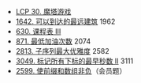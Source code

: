 * [LCP 30. 魔塔游戏](https://leetcode.cn/problems/p0NxJO/)
* [1642\. 可以到达的最远建筑](https://leetcode.cn/problems/furthest-building-you-can-reach/) 1962
* [630\. 课程表 III](https://leetcode.cn/problems/course-schedule-iii/)
* [871\. 最低加油次数](https://leetcode.cn/problems/minimum-number-of-refueling-stops/) 2074
* [2813\. 子序列最大优雅度](https://leetcode.cn/problems/maximum-elegance-of-a-k-length-subsequence/) 2582
* [3049\. 标记所有下标的最早秒数 II](https://leetcode.cn/problems/earliest-second-to-mark-indices-ii/) 3111
* [2599\. 使前缀和数组非负](https://leetcode.cn/problems/make-the-prefix-sum-non-negative/)（会员题）
